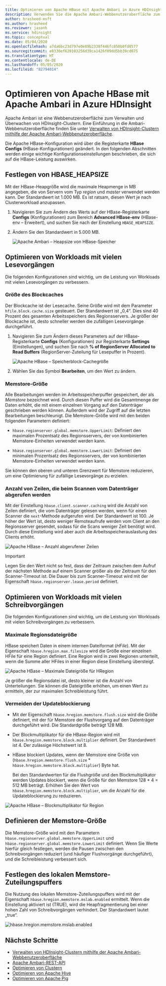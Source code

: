```yaml
---
title: Optimieren von Apache HBase mit Apache Ambari in Azure HDInsight
description: Verwenden Sie die Apache Ambari-Webbenutzeroberfläche zum Konfigurieren und Optimieren von Apache HBase.
author: hrasheed-msft
ms.author: hrasheed
ms.reviewer: jasonh
ms.service: hdinsight
ms.topic: conceptual
ms.date: 05/04/2020
ms.openlocfilehash: a7da6bc23d797e0e89b2338f446fc850b0fd0577
ms.sourcegitcommit: e0330ef620103256d39ca1426f09dd5bb39cd075
ms.translationtype: HT
ms.contentlocale: de-DE
ms.lasthandoff: 05/05/2020
ms.locfileid: "82794014"
---
```

# <a name="optimize-apache-hbase-with-apache-ambari-in-azure-hdinsight"></a>Optimieren von Apache HBase mit Apache Ambari in Azure HDInsight

Apache Ambari ist eine Webbenutzeroberfläche zum Verwalten und Überwachen von HDInsight-Clustern. Eine Einführung in die Ambari-Webbenutzeroberfläche finden Sie unter [Verwalten von HDInsight-Clustern mithilfe der Apache Ambari-Webbenutzeroberfläche](hdinsight-hadoop-manage-ambari.md).

Die Apache HBase-Konfiguration wird über die Registerkarte **HBase Configs** (HBase-Konfigurationen) geändert. In den folgenden Abschnitten werden einige wichtige Konfigurationseinstellungen beschrieben, die sich auf die HBase-Leistung auswirken.

## <a name="set-hbase_heapsize"></a>Festlegen von HBASE_HEAPSIZE

Mit der HBase-Heapgröße wird die maximale Heapmenge in MB angegeben, die von Servern vom Typ *region* und *master* verwendet werden kann. Der Standardwert ist 1.000 MB. Es ist ratsam, diesen Wert je nach Clusterworkload anzupassen.

1. Navigieren Sie zum Ändern des Werts auf der HBase-Registerkarte **Configs** (Konfigurationen) zum Bereich **Advanced HBase-env** (HBase-env – Erweitert), und suchen Sie nach der Einstellung `HBASE_HEAPSIZE`.

1. Ändern Sie den Standardwert in 5.000 MB.

    ![Apache Ambari – Heapsize von HBase-Speicher](./media/optimize-hbase-ambari/ambari-hbase-heapsize.png)

## <a name="optimize-read-heavy-workloads"></a>Optimieren von Workloads mit vielen Lesevorgängen

Die folgenden Konfigurationen sind wichtig, um die Leistung von Workloads mit vielen Lesevorgängen zu verbessern.

### <a name="block-cache-size"></a>Größe des Blockcaches

Der Blockcache ist der Lesecache. Seine Größe wird mit dem Parameter `hfile.block.cache.size` gesteuert. Der Standardwert ist „0,4“. Dies sind 40 Prozent des gesamten Arbeitsspeichers des Regionsservers. Je größer der Blockcache ist, desto schneller werden die zufälligen Lesevorgänge durchgeführt.

1. Navigieren Sie zum Ändern dieses Parameters auf der HBase-Registerkarte **Configs** (Konfigurationen) zur Registerkarte **Settings** (Einstellungen), und suchen Sie nach **% of RegionServer Allocated to Read Buffers** (RegionServer-Zuteilung für Lesepuffer in Prozent).

    ![Apache HBase – Speicherblock-Cachegröße](./media/optimize-hbase-ambari/hbase-block-cache-size.png)

1. Wählen Sie das Symbol **Bearbeiten**, um den Wert zu ändern.

### <a name="memstore-size"></a>Memstore-Größe

Alle Bearbeitungen werden im Arbeitsspeicherpuffer gespeichert, der als *Memstore* bezeichnet wird. Durch diesen Puffer wird die Gesamtmenge der Daten erhöht, die mit einem einzelnen Vorgang auf den Datenträger geschrieben werden können. Außerdem wird der Zugriff auf die letzten Bearbeitungen beschleunigt. Die Memstore-Größe wird mit den beiden folgenden Parametern definiert:

* `hbase.regionserver.global.memstore.UpperLimit`: Definiert den maximalen Prozentsatz des Regionsservers, der von kombinierten Memstore-Einheiten verwendet werden kann.

* `hbase.regionserver.global.memstore.LowerLimit`: Definiert den minimalen Prozentsatz des Regionsservers, der von kombinierten Memstore-Einheiten verwendet werden kann.

Sie können den oberen und unteren Grenzwert für Memstore reduzieren, um eine Optimierung für zufällige Lesevorgänge zu erzielen.

### <a name="number-of-rows-fetched-when-scanning-from-disk"></a>Anzahl von Zeilen, die beim Scannen vom Datenträger abgerufen werden

Mit der Einstellung `hbase.client.scanner.caching` wird die Anzahl von Zeilen definiert, die vom Datenträger gelesen werden, wenn für einen Scanner die `next`-Methode aufgerufen wird.  Der Standardwert ist 100. Je höher der Wert ist, desto weniger Remoteaufrufe werden vom Client an den Regionsserver gesendet, sodass für die Scans weniger Zeit benötigt wird. Durch diese Einstellung wird aber auch die Arbeitsspeicherauslastung des Clients erhöht.

![Apache HBase – Anzahl abgerufener Zeilen](./media/optimize-hbase-ambari/hbase-num-rows-fetched.png)

> [!IMPORTANT]  
> Legen Sie den Wert nicht so fest, dass der Zeitraum zwischen dem Aufruf der nächsten Methode auf einem Scanner größer als der Zeitraum für den Scanner-Timeout ist. Die Dauer bis zum Scanner-Timeout wird mit der Eigenschaft `hbase.regionserver.lease.period` definiert.

## <a name="optimize-write-heavy-workloads"></a>Optimieren von Workloads mit vielen Schreibvorgängen

Die folgenden Konfigurationen sind wichtig, um die Leistung von Workloads mit vielen Schreibvorgängen zu verbessern.

### <a name="maximum-region-file-size"></a>Maximale Regionsdateigröße

HBase speichert Daten in einem internen Dateiformat (*HFile*). Mit der Eigenschaft `hbase.hregion.max.filesize` wird die Größe einer einzelnen HFile für eine Region definiert.  Eine Region wird in zwei Regionen unterteilt, wenn die Summe aller HFiles in einer Region diese Einstellung übersteigt.

![Apache HBase – Maximale Dateigröße für HRegion](./media/optimize-hbase-ambari/hbase-hregion-max-filesize.png)

Je größer die Regionsdatei ist, desto kleiner ist die Anzahl von Unterteilungen. Sie können die Dateigröße erhöhen, um einen Wert zu ermitteln, der zur maximalen Schreibleistung führt.

### <a name="avoid-update-blocking"></a>Vermeiden der Updateblockierung

* Mit der Eigenschaft `hbase.hregion.memstore.flush.size` wird die Größe definiert, mit der für Memstore der Flushvorgang auf den Datenträger durchgeführt wird. Die Standardgröße beträgt 128 MB.

* Der Blockmultiplikator für die HBase-Region wird mit `hbase.hregion.memstore.block.multiplier` definiert. Der Standardwert ist 4. Der zulässige Höchstwert ist 8.

* HBase blockiert Updates, wenn der Memstore eine Größe von (`hbase.hregion.memstore.flush.size` * `hbase.hregion.memstore.block.multiplier`) Byte hat.

    Bei den Standardwerten für die Flushgröße und den Blockmultiplikator werden Updates blockiert, wenn die Größe für den Memstore 128 * 4 = 512 MB beträgt. Erhöhen Sie den Wert von `hbase.hregion.memstore.block.multiplier`, um die Anzahl für die Updateblockierung zu reduzieren.

![Apache HBase – Blockmultiplikator für Region](./media/optimize-hbase-ambari/hbase-hregion-memstore-block-multiplier.png)

## <a name="define-memstore-size"></a>Definieren der Memstore-Größe

Die Memstore-Größe wird mit den Parametern `hbase.regionserver.global.memstore.UpperLimit` und `hbase.regionserver.global.memstore.LowerLimit` definiert. Wenn Sie Werte hierfür gleich festlegen, werden die Pausen zwischen den Schreibvorgängen reduziert (und häufiger Flushvorgänge durchgeführt), und die Schreibleistung verbessert sich.

## <a name="set-memstore-local-allocation-buffer"></a>Festlegen des lokalen Memstore-Zuteilungspuffers

Die Nutzung des lokalen Memstore-Zuteilungspuffers wird mit der Eigenschaft `hbase.hregion.memstore.mslab.enabled` ermittelt. Wenn die Einstellung aktiviert ist (TRUE), wird die Heapfragmentierung bei einer hohen Zahl von Schreibvorgängen verhindert. Der Standardwert lautet „true“.

![hbase.hregion.memstore.mslab.enabled](./media/optimize-hbase-ambari/hbase-hregion-memstore-mslab-enabled.png)

## <a name="next-steps"></a>Nächste Schritte

* [Verwalten von HDInsight-Clustern mithilfe der Apache Ambari-Webbenutzeroberfläche](hdinsight-hadoop-manage-ambari.md)
* [Apache Ambari-REST-API](hdinsight-hadoop-manage-ambari-rest-api.md)
* [Optimieren von Clustern](./hdinsight-changing-configs-via-ambari.md)
* [Optimieren von Apache Hive](./optimize-hive-ambari.md)
* [Optimieren von Apache Pig](./optimize-pig-ambari.md)
